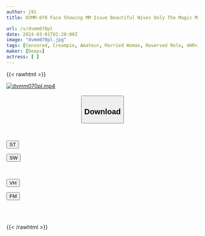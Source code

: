 ```yaml
---
author: j91
title: DVMM-070 Face Showing MM Issue Beautiful Wives Only The Magic Mirror Best Friends Competing Against Each Other! Virgin Reverse Pick-up Ejaculation Battle! ! 3 A Married Woman Gives A Handjob, Onajob, And Blowjob To A Younger Virgin She Just Met While Feeling Shy! Creampie All Over! !

url: /v/dvmm070pl
date: 2024-03-01T01:20:00Z
image: "dvmm070pl.jpg"
tags: [Censored, Creampie, Amateur, Married Woman, Reversed Role, 4HR+, Cuckold	]
maker: [Deeps]
actress: [ ]
---
```



{{< rawhtml >}}

<div class="video" data-videoid="PyDRqaxypAh0mwJ">
    <a href="javascript:;">
        <img src="/v/dvmm070pl/dvmm070pl.jpg" width="WIDTH" height="HEIGHT" alt="dvmm070pl.mp4" loading="lazy">
    </a>
</div>

<script type="text/javascript" src="https://j91.asia/asset/on-demand-st.js"></script>

<br>
  <link rel="stylesheet" href="https://j91.asia/asset/bs5.css">
  
  <center>
  <button class="btn btn-primary" type="button" data-bs-toggle="collapse" data-bs-target=".multi-collapse" aria-expanded="false" aria-controls="multiCollapseExample1 multiCollapseExample2"><h2>Download</h2></button></center>
</p>
<div class="row">
  <div class="col">
    <div class="collapse multi-collapse" id="multiCollapseExample1">
      <div class="card card-body">
	      	      <br>
<div class="buttons">  
<p><a href="https://streamtape.to/v/PyDRqaxypAh0mwJ" target="_blank"><button class="btn-hover color-3"><i class="fa fa-download"></i> ST</button></a></p>
<p><a href="https://cdnwish.com/fyg6ptjcbfoo" target="_blank"><button class="btn-hover color-2"><i class="fa fa-download"></i> SW</button></a></p></div>
    </div>
  </div>
</div>
  <div class="col">
    <div class="collapse multi-collapse" id="multiCollapseExample2">
      <div class="card card-body">
	      <br>
<div class="buttons">
<p><a href="javascript:;"><button class="btn-hover color-9"><i class="fa fa-download"></i> VH</button></a></p>
<p><a href="javascript:;"><button class="btn-hover color-8"><i class="fa fa-download"></i> FM</button></a></p></div>
<br><br>
      </div>
    </div>
  </div>
</div>

{{< /rawhtml >}}